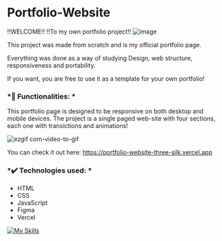 # Portfolio-Website

!!WELCOME!!
!!To my own portfolio project!!
![image](https://github.com/Lucas-V-Roveri/Portfolio-Website/assets/125143146/ed859afb-ee79-4ba6-ba91-9a3d2c6b2935)

This project was made from scratch and is my official portfolio page.

Everything was done as a way of studying Design, web structure, responsiveness and portability.

If you want, you are free to use it as a template for your own portfolio!

### *🔨 Functionalities: *

This portfolio page is designed to be responsive on both desktop and mobile devices.
The project is a single paged web-site with four sections, each one with transictions and animations!


![ezgif com-video-to-gif](https://github.com/Lucas-V-Roveri/Portfolio-Website/assets/125143146/f8d4bd5f-52e4-4806-af9d-d584a7c6382b)


You can check it out here: https://portfolio-website-three-silk.vercel.app

### *✔️ Technologies used: *

- HTML
- CSS
- JavaScript
- Figma
- Vercel

[![My Skills](https://skillicons.dev/icons?i=html,css,js)](https://skillicons.dev)
